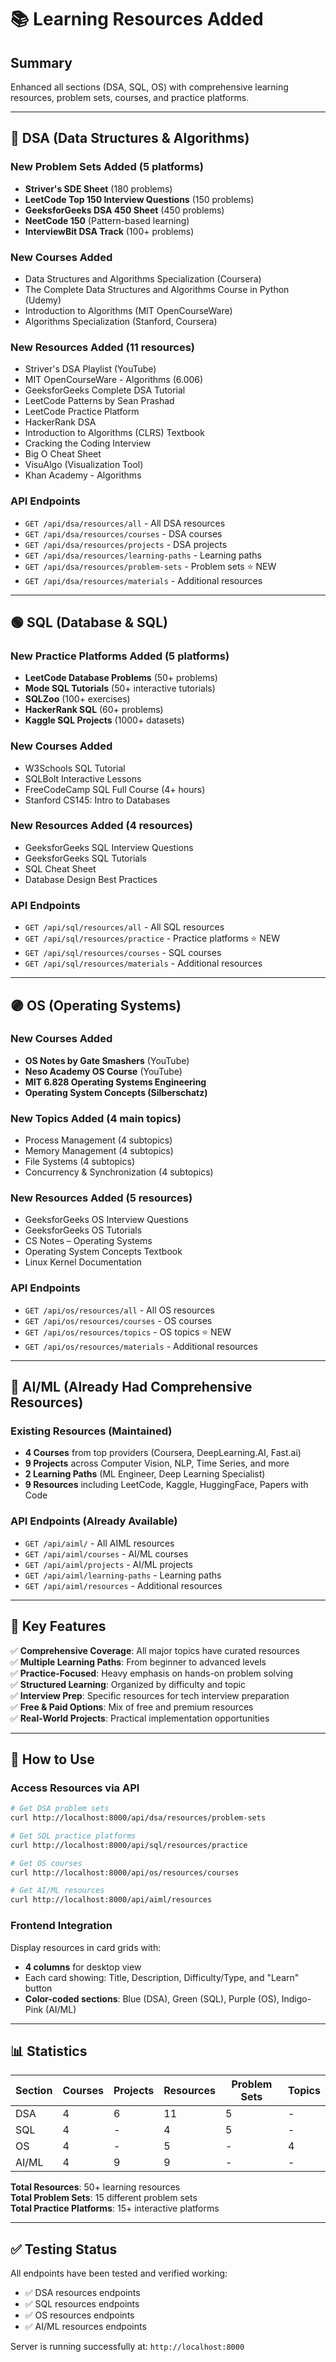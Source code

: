 # 📚 Learning Resources Added

## Summary
Enhanced all sections (DSA, SQL, OS) with comprehensive learning resources, problem sets, courses, and practice platforms.

---

## 🔵 DSA (Data Structures & Algorithms)

### New Problem Sets Added (5 platforms)
- **Striver's SDE Sheet** (180 problems)
- **LeetCode Top 150 Interview Questions** (150 problems)
- **GeeksforGeeks DSA 450 Sheet** (450 problems)
- **NeetCode 150** (Pattern-based learning)
- **InterviewBit DSA Track** (100+ problems)

### New Courses Added
- Data Structures and Algorithms Specialization (Coursera)
- The Complete Data Structures and Algorithms Course in Python (Udemy)
- Introduction to Algorithms (MIT OpenCourseWare)
- Algorithms Specialization (Stanford, Coursera)

### New Resources Added (11 resources)
- Striver's DSA Playlist (YouTube)
- MIT OpenCourseWare - Algorithms (6.006)
- GeeksforGeeks Complete DSA Tutorial
- LeetCode Patterns by Sean Prashad
- LeetCode Practice Platform
- HackerRank DSA
- Introduction to Algorithms (CLRS) Textbook
- Cracking the Coding Interview
- Big O Cheat Sheet
- VisuAlgo (Visualization Tool)
- Khan Academy - Algorithms

### API Endpoints
- `GET /api/dsa/resources/all` - All DSA resources
- `GET /api/dsa/resources/courses` - DSA courses
- `GET /api/dsa/resources/projects` - DSA projects
- `GET /api/dsa/resources/learning-paths` - Learning paths
- `GET /api/dsa/resources/problem-sets` - Problem sets ⭐ NEW
- `GET /api/dsa/resources/materials` - Additional resources

---

## 🟢 SQL (Database & SQL)

### New Practice Platforms Added (5 platforms)
- **LeetCode Database Problems** (50+ problems)
- **Mode SQL Tutorials** (50+ interactive tutorials)
- **SQLZoo** (100+ exercises)
- **HackerRank SQL** (60+ problems)
- **Kaggle SQL Projects** (1000+ datasets)

### New Courses Added
- W3Schools SQL Tutorial
- SQLBolt Interactive Lessons
- FreeCodeCamp SQL Full Course (4+ hours)
- Stanford CS145: Intro to Databases

### New Resources Added (4 resources)
- GeeksforGeeks SQL Interview Questions
- GeeksforGeeks SQL Tutorials
- SQL Cheat Sheet
- Database Design Best Practices

### API Endpoints
- `GET /api/sql/resources/all` - All SQL resources
- `GET /api/sql/resources/practice` - Practice platforms ⭐ NEW
- `GET /api/sql/resources/courses` - SQL courses
- `GET /api/sql/resources/materials` - Additional resources

---

## 🟣 OS (Operating Systems)

### New Courses Added
- **OS Notes by Gate Smashers** (YouTube)
- **Neso Academy OS Course** (YouTube)
- **MIT 6.828 Operating Systems Engineering**
- **Operating System Concepts (Silberschatz)**

### New Topics Added (4 main topics)
- Process Management (4 subtopics)
- Memory Management (4 subtopics)
- File Systems (4 subtopics)
- Concurrency & Synchronization (4 subtopics)

### New Resources Added (5 resources)
- GeeksforGeeks OS Interview Questions
- GeeksforGeeks OS Tutorials
- CS Notes – Operating Systems
- Operating System Concepts Textbook
- Linux Kernel Documentation

### API Endpoints
- `GET /api/os/resources/all` - All OS resources
- `GET /api/os/resources/courses` - OS courses
- `GET /api/os/resources/topics` - OS topics ⭐ NEW
- `GET /api/os/resources/materials` - Additional resources

---

## 🤖 AI/ML (Already Had Comprehensive Resources)

### Existing Resources (Maintained)
- **4 Courses** from top providers (Coursera, DeepLearning.AI, Fast.ai)
- **9 Projects** across Computer Vision, NLP, Time Series, and more
- **2 Learning Paths** (ML Engineer, Deep Learning Specialist)
- **9 Resources** including LeetCode, Kaggle, HuggingFace, Papers with Code

### API Endpoints (Already Available)
- `GET /api/aiml/` - All AIML resources
- `GET /api/aiml/courses` - AI/ML courses
- `GET /api/aiml/projects` - AI/ML projects
- `GET /api/aiml/learning-paths` - Learning paths
- `GET /api/aiml/resources` - Additional resources

---

## 🎯 Key Features

✅ **Comprehensive Coverage**: All major topics have curated resources  
✅ **Multiple Learning Paths**: From beginner to advanced levels  
✅ **Practice-Focused**: Heavy emphasis on hands-on problem solving  
✅ **Structured Learning**: Organized by difficulty and topic  
✅ **Interview Prep**: Specific resources for tech interview preparation  
✅ **Free & Paid Options**: Mix of free and premium resources  
✅ **Real-World Projects**: Practical implementation opportunities  

---

## 🚀 How to Use

### Access Resources via API
```bash
# Get DSA problem sets
curl http://localhost:8000/api/dsa/resources/problem-sets

# Get SQL practice platforms
curl http://localhost:8000/api/sql/resources/practice

# Get OS courses
curl http://localhost:8000/api/os/resources/courses

# Get AI/ML resources
curl http://localhost:8000/api/aiml/resources
```

### Frontend Integration
Display resources in card grids with:
- **4 columns** for desktop view
- Each card showing: Title, Description, Difficulty/Type, and "Learn" button
- **Color-coded sections**: Blue (DSA), Green (SQL), Purple (OS), Indigo-Pink (AI/ML)

---

## 📊 Statistics

| Section | Courses | Projects | Resources | Problem Sets | Topics |
|---------|---------|----------|-----------|--------------|--------|
| DSA     | 4       | 6        | 11        | 5            | -      |
| SQL     | 4       | -        | 4         | 5            | -      |
| OS      | 4       | -        | 5         | -            | 4      |
| AI/ML   | 4       | 9        | 9         | -            | -      |

**Total Resources**: 50+ learning resources  
**Total Problem Sets**: 15 different problem sets  
**Total Practice Platforms**: 15+ interactive platforms  

---

## ✅ Testing Status

All endpoints have been tested and verified working:
- ✅ DSA resources endpoints
- ✅ SQL resources endpoints
- ✅ OS resources endpoints
- ✅ AI/ML resources endpoints

Server is running successfully at: `http://localhost:8000`